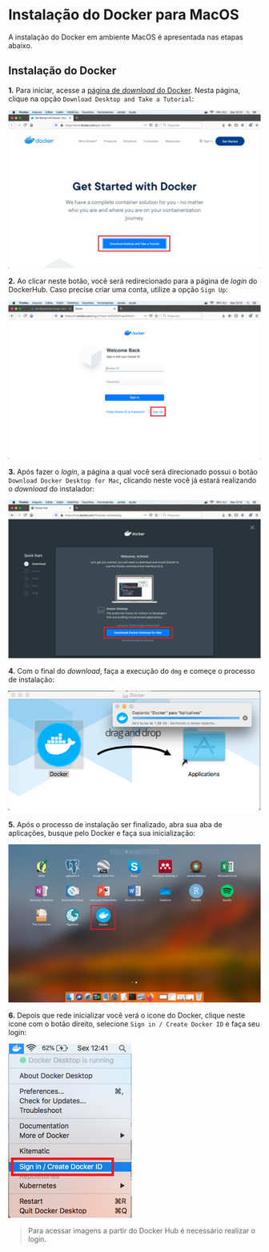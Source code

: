 # Instalação do Docker para MacOS


A instalação do Docker em ambiente MacOS é apresentada nas etapas abaixo. 

## Instalação do Docker

**1.** Para iniciar, acesse a [página de *download* do Docker](https://www.docker.com/get-started). Nesta página, clique na opção `Download Desktop and Take a Tutorial`:

![](img/mac1.png)

**2.** Ao clicar neste botão, você será redirecionado para a página de *login* do DockerHub. Caso precise criar uma conta, utilize a opção `Sign Up`:

![](img/mac2.png)

**3.** Após fazer o *login*, a página a qual você será direcionado possui o botão `Download Docker Desktop for Mac`, clicando neste você já estará realizando o *download* do instalador:

![](img/mac4.png)

**4.** Com o final do *download*, faça a execução do `dmg` e começe o processo de instalação:

![](img/mac7.png)

**5.** Após o processo de instalação ser finalizado, abra sua aba de aplicações, busque pelo Docker e faça sua inicialização:

![](img/mac8.png)

**6.** Depois que rede inicializar você verá o icone do Docker, clique neste icone com o botão direito, selecione `Sign in / Create Docker ID` e faça seu login:

![](img/mac9.png)

> Para acessar imagens a partir do Docker Hub é necessário realizar o login.

